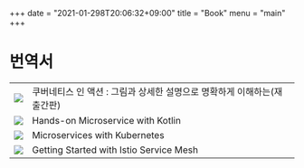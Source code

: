 +++
date = "2021-01-298T20:06:32+09:00"
title = "Book"
menu = "main"
+++

# 번역서
|  |     |
| -------------------------- | ------------------------------------------------- |
| ![](/img/book/k8s-in-action.jpg?width=600&height=700)| 쿠버네티스 인 액션 : 그림과 상세한 설명으로 명확하게 이해하는(재출간판)  |
| ![](/img/book/microservices-with-kotlin.jpg) | Hands-on Microservice with Kotlin |
| ![](/img/book/microservices-with-kubernetes.jpg) | Microservices with Kubernetes |
| ![](/img/book/istio-service-mesh.jpg) | Getting Started with Istio Service Mesh |



